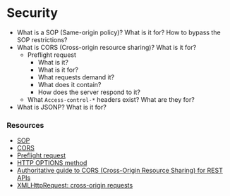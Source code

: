 # Security

* What is a SOP (Same-origin policy)? What is it for? How to bypass the SOP restrictions?
* What is CORS (Cross-origin resource sharing)? What is it for?
  * Preflight request
    * What is it?
    * What is it for?
    * What requests demand it?
    * What does it contain?
    * How does the server respond to it?
  * What `Access-control-*` headers exist? What are they for?
* What is JSONP? What is it for?

### Resources

* [SOP](https://developer.mozilla.org/en/docs/Web/Security/Same-origin_policy)
* [CORS](https://developer.mozilla.org/en-US/docs/Web/HTTP/CORS)
* [Preflight request](https://developer.mozilla.org/en-US/docs/Glossary/Preflight_request)
* [HTTP OPTIONS method](https://developer.mozilla.org/en-US/docs/Web/HTTP/Methods/OPTIONS)
* [Authoritative guide to CORS (Cross-Origin Resource Sharing) for REST APIs](https://www.moesif.com/blog/technical/cors/Authoritative-Guide-to-CORS-Cross-Origin-Resource-Sharing-for-REST-APIs/)
* [XMLHttpRequest: cross-origin requests](https://learn.javascript.ru/xhr-crossdomain)

